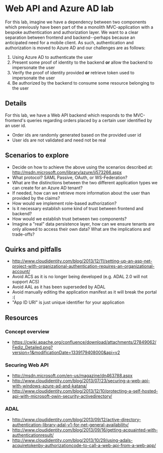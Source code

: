 # Web API and Azure AD lab

For this lab, imagine we have a dependency between two components which
previously have been part of the a monolith MVC-application with a bespoke
authentication and authorization layer. We want to a clear separation between
frontend and backend--perhaps because an anticipated need for a mobile client.
As such, authentication and authorization is moved to Azure AD and our
challenges are as follows:

1. Using Azure AD to authenticate the user
2. Present some proof of identity to the backend __or__ allow the backend to
   impersonate the user
3. Verify the proof of identity provided __or__ retrieve token used to
   impersonate the user
4. Be authorized by the backend to consume some resource belonging to the user

## Details

For this lab, we have a Web API backend which responds to the MVC-frontend's
queries regarding orders placed by a certain user identified by an user id.

- Order ids are randomly generated based on the provided user id
- User ids are not validated and need not be real

## Scenarios to explore

- Decide on how to achieve the above using the scenarios described at:
  http://msdn.microsoft.com/library/azure/jj573266.aspx
- What protocol? SAML Passive, OAuth, or WS-Federation?
- What are the distinctions between the two different application types we
  can create for an Azure AD tenant?
- If needed, how can we retrieve more information about the user than provided
  by the claims?
- How would we implement role-based authorization?
- Is it necessary establish some kind of trust between frontend and backend?
- How would we establish trust between two components?
- Imagine a "real" data persistence layer, how can we ensure tenants are only
  allowed to access their own data? What are the implications and trade-offs?

## Quirks and pitfalls

- http://www.cloudidentity.com/blog/2013/12/11/setting-up-an-asp-net-project-with-organizational-authentication-requires-an-organizational-account/
- Avoid ACS as it is no longer being developed (e.g. ADAL 2.0 will not support ACS)
- Avoid AAL as it has been superseded by ADAL
- Avoid manually editing the application manifest as it will break the portal :(
- "App ID URI" is just unique identifier for your application

## Resources

### Concept overview
- https://cwiki.apache.org/confluence/download/attachments/27849062/Fediz_Detailed.png?version=1&modificationDate=1339179408000&api=v2

### Securing Web API
- http://msdn.microsoft.com/en-us/magazine/dn463788.aspx
- http://www.cloudidentity.com/blog/2013/07/23/securing-a-web-api-with-windows-azure-ad-and-katana/
- http://www.cloudidentity.com/blog/2013/12/10/protecting-a-self-hosted-api-with-microsoft-owin-security-activedirectory/

### ADAL
- http://www.cloudidentity.com/blog/2013/09/12/active-directory-authentication-library-adal-v1-for-net-general-availability/
- http://www.cloudidentity.com/blog/2013/09/16/getting-acquainted-with-authenticationresult/
- http://www.cloudidentity.com/blog/2013/10/29/using-adals-acquiretokenby-authorizationcode-to-call-a-web-api-from-a-web-app/

